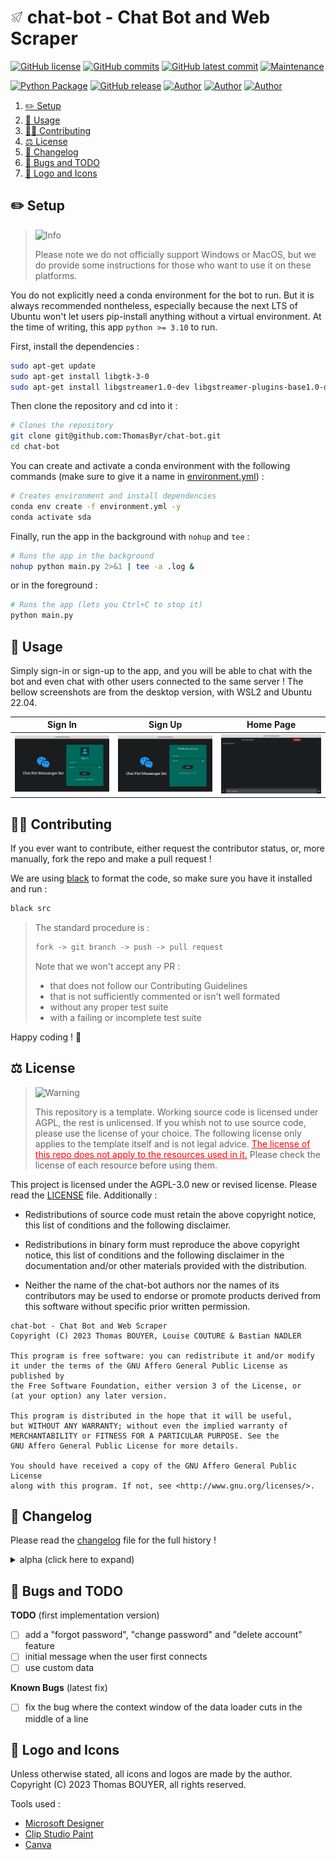 # <img src="assets/favicon.png" alt="icon" width="4%"/> chat-bot - Chat Bot and Web Scraper

[![GitHub license](https://img.shields.io/github/license/ThomasByr/chat-bot)](https://github.com/ThomasByr/chat-bot/blob/master/LICENSE)
[![GitHub commits](https://badgen.net/github/commits/ThomasByr/chat-bot)](https://GitHub.com/ThomasByr/chat-bot/commit/)
[![GitHub latest commit](https://badgen.net/github/last-commit/ThomasByr/chat-bot)](https://gitHub.com/ThomasByr/chat-bot/commit/)
[![Maintenance](https://img.shields.io/badge/maintained%3F-yes-green.svg)](https://GitHub.com/ThomasByr/chat-bot/graphs/commit-activity)

[![Python Package](https://github.com/ThomasByr/chat-bot/actions/workflows/python-package.yml/badge.svg)](https://github.com/ThomasByr/chat-bot/actions/workflows/python-package.yml)
[![GitHub release](https://img.shields.io/github/release/ThomasByr/chat-bot)](https://github.com/ThomasByr/chat-bot/releases/)
[![Author](https://img.shields.io/badge/author-@ThomasByr-blue)](https://github.com/ThomasByr)
[![Author](https://img.shields.io/badge/author-@Bas6700-blue)](https://github.com/Bas6700)
[![Author](https://img.shields.io/badge/author-@LouiseCouture-blue)](https://github.com/LouiseCouture)

1. [✏️ Setup](#️-setup)
2. [🔧 Usage](#-usage)
3. [🧑‍🏫 Contributing](#-contributing)
4. [⚖️ License](#️-license)
5. [🔄 Changelog](#-changelog)
6. [🐛 Bugs and TODO](#-bugs-and-todo)
7. [🎨 Logo and Icons](#-logo-and-icons)

## ✏️ Setup

> <picture>
>   <source media="(prefers-color-scheme: light)" srcset="https://raw.githubusercontent.com/Mqxx/GitHub-Markdown/main/blockquotes/badge/light-theme/info.svg">
>   <img alt="Info" src="https://raw.githubusercontent.com/Mqxx/GitHub-Markdown/main/blockquotes/badge/dark-theme/info.svg">
> </picture><br>
>
> Please note we do not officially support Windows or MacOS, but we do provide some instructions for those who want to use it on these platforms.

You do not explicitly need a conda environment for the bot to run. But it is always recommended nontheless, especially because the next LTS of Ubuntu won't let users pip-install anything without a virtual environment. At the time of writing, this app `python >= 3.10` to run.

First, install the dependencies :

```bash
sudo apt-get update
sudo apt-get install libgtk-3-0
sudo apt-get install libgstreamer1.0-dev libgstreamer-plugins-base1.0-dev libgstreamer-plugins-bad1.0-dev gstreamer1.0-plugins-base gstreamer1.0-plugins-good gstreamer1.0-plugins-bad gstreamer1.0-plugins-ugly gstreamer1.0-libav  gstreamer1.0-tools gstreamer1.0-x gstreamer1.0-alsa gstreamer1.0-gl gstreamer1.0-gtk3 gstreamer1.0-qt5 gstreamer1.0-pulseaudio
```

Then clone the repository and cd into it :

```bash
# Clones the repository
git clone git@github.com:ThomasByr/chat-bot.git
cd chat-bot
```

You can create and activate a conda environment with the following commands (make sure to give it a name in [environment.yml](environment.yml)) :

```bash
# Creates environment and install dependencies
conda env create -f environment.yml -y
conda activate sda
```

Finally, run the app in the background with `nohup` and `tee` :

```bash
# Runs the app in the background
nohup python main.py 2>&1 | tee -a .log &
```

or in the foreground :

```bash
# Runs the app (lets you Ctrl+C to stop it)
python main.py
```

## 🔧 Usage

Simply sign-in or sign-up to the app, and you will be able to chat with the bot and even chat with other users connected to the same server ! The bellow screenshots are from the desktop version, with WSL2 and Ubuntu 22.04.

| Sign In                              | Sign Up                              | Home Page                            |
| ------------------------------------ | ------------------------------------ | ------------------------------------ |
| ![Sign In](assets/images/signin.png) | ![Sign Up](assets/images/signup.png) | ![Home Page](assets/images/home.png) |

## 🧑‍🏫 Contributing

If you ever want to contribute, either request the contributor status, or, more manually, fork the repo and make a pull request !

We are using [black](https://github.com/psf/black) to format the code, so make sure you have it installed and run :

```ps1
black src
```

> The standard procedure is :
>
> ```txt
> fork -> git branch -> push -> pull request
> ```
>
> Note that we won't accept any PR :
>
> - that does not follow our Contributing Guidelines
> - that is not sufficiently commented or isn't well formated
> - without any proper test suite
> - with a failing or incomplete test suite

Happy coding ! 🙂

## ⚖️ License

> <picture>
>   <source media="(prefers-color-scheme: light)" srcset="https://raw.githubusercontent.com/Mqxx/GitHub-Markdown/main/blockquotes/badge/light-theme/warning.svg">
>   <img alt="Warning" src="https://raw.githubusercontent.com/Mqxx/GitHub-Markdown/main/blockquotes/badge/dark-theme/warning.svg">
> </picture><br>
>
> This repository is a template. Working source code is licensed under AGPL, the rest is unlicensed. If you whish not to use source code, please use the license of your choice. The following license only applies to the template itself and is not legal advice. <FONT COLOR="#ff0000"><u>The license of this repo does not apply to the resources used in it.</u></FONT> Please check the license of each resource before using them.

This project is licensed under the AGPL-3.0 new or revised license. Please read the [LICENSE](LICENSE.md) file. Additionally :

- Redistributions of source code must retain the above copyright notice, this list of conditions and the following disclaimer.

- Redistributions in binary form must reproduce the above copyright notice, this list of conditions and the following disclaimer in the documentation and/or other materials provided with the distribution.

- Neither the name of the chat-bot authors nor the names of its contributors may be used to endorse or promote products derived from this software without specific prior written permission.

```LICENSE
chat-bot - Chat Bot and Web Scraper
Copyright (C) 2023 Thomas BOUYER, Louise COUTURE & Bastian NADLER

This program is free software: you can redistribute it and/or modify
it under the terms of the GNU Affero General Public License as published by
the Free Software Foundation, either version 3 of the License, or
(at your option) any later version.

This program is distributed in the hope that it will be useful,
but WITHOUT ANY WARRANTY; without even the implied warranty of
MERCHANTABILITY or FITNESS FOR A PARTICULAR PURPOSE. See the
GNU Affero General Public License for more details.

You should have received a copy of the GNU Affero General Public License
along with this program. If not, see <http://www.gnu.org/licenses/>.
```

## 🔄 Changelog

Please read the [changelog](changelog.md) file for the full history !

<details>
  <summary>  alpha (click here to expand) </summary>

**v0.1** first public release

- create home page with flet (flutter)
- signin and signup pages, local user database with YAML and md5
- first model striped and finetuned from camembert-base

**v0.2** model

- changed model to camembert-base
- the model now outputs heatmaps
- data loader can now "slide" context windows

</details>

## 🐛 Bugs and TODO

**TODO** (first implementation version)

- [ ] add a "forgot password", "change password" and "delete account" feature
- [ ] initial message when the user first connects
- [ ] use custom data

**Known Bugs** (latest fix)

- [ ] fix the bug where the context window of the data loader cuts in the middle of a line

## 🎨 Logo and Icons

Unless otherwise stated, all icons and logos are made by the author.
Copyright (C) 2023 Thomas BOUYER, all rights reserved.

Tools used :

- [Microsoft Designer](https://designer.microsoft.com/)
- [Clip Studio Paint](https://www.clipstudio.net/en)
- [Canva](https://www.canva.com/)
